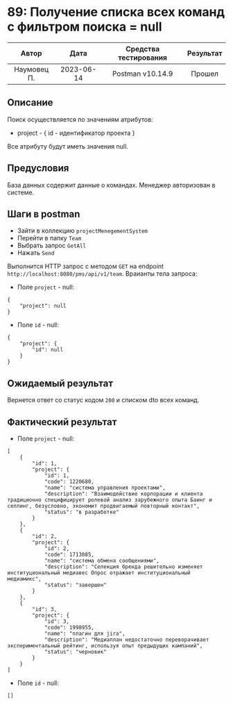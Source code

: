# 89: Получение списка всех команд с фильтром поиска = null

|    Автор    |    Дата    | Средства тестирования | Результат |
|:-----------:|:----------:|:---------------------:|:---------:|
| Наумовец П. | 2023-06-14 |   Postman v10.14.9    |  Прошел   |

## Описание

Поиск осуществляется по значениям атрибутов:

* project - {
  id - идентификатор проекта
  }

Все атрибуту будут иметь значения null.

## Предусловия

База данных содержит данные о командах. Менеджер авторизован в системе.

## Шаги в postman

* Зайти в коллекцию `projectMenegementSystem`
* Перейти в папку `Team`
* Выбрать запрос `GetAll`
* Нажать `Send`

Выполнится HTTP запрос с методом `GET` на endpoint `http://localhost:8080/pms/api/v1/team`. Враианты тела запроса:

* Поле `project` - null:

```
{
    "project": null 
}
```

* Поле `id` - null:

```
{
    "project": {
        "id": null
    }
}
```

## Ожидаемый результат

Вернется ответ со статус кодом `200` и списком dto всех команд.

## Фактический результат

* Поле `project` - null:

```
[
    {
        "id": 1,
        "project": {
            "id": 1,
            "code": 1220680,
            "name": "система управления проектами",
            "description": "Взаимодействие корпорации и клиента традиционно специфицирует ролевой анализ зарубежного опыта Баинг и селлинг, безусловно, экономит продвигаемый повторный контакт",
            "status": "в разработке"
        }
    },
    {
        "id": 2,
        "project": {
            "id": 2,
            "code": 1713085,
            "name": "система обмена сообщениями",
            "description": "Селекция бренда решительно изменяет институциональный медиавес Опрос отражает институциональный медиамикс",
            "status": "завершен"
        }
    },
    {
        "id": 3,
        "project": {
            "id": 3,
            "code": 1998955,
            "name": "плагин для jira",
            "description": "Медиаплан недостаточно переворачивает экспериментальный рейтинг, используя опыт предыдущих кампаний",
            "status": "черновик"
        }
    }
]
```

* Поле `id` - null:

```
[]
```
